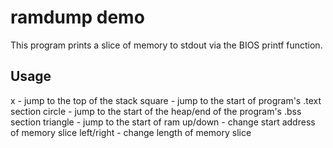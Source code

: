 # ramdump demo

This program prints a slice of memory to stdout via the BIOS printf function.

## Usage
 x - jump to the top of the stack
 square - jump to the start of program's .text section
 circle - jump to the start of the heap/end of the program's .bss section
 triangle - jump to the start of ram
 up/down - change start address of memory slice
 left/right - change length of memory slice
